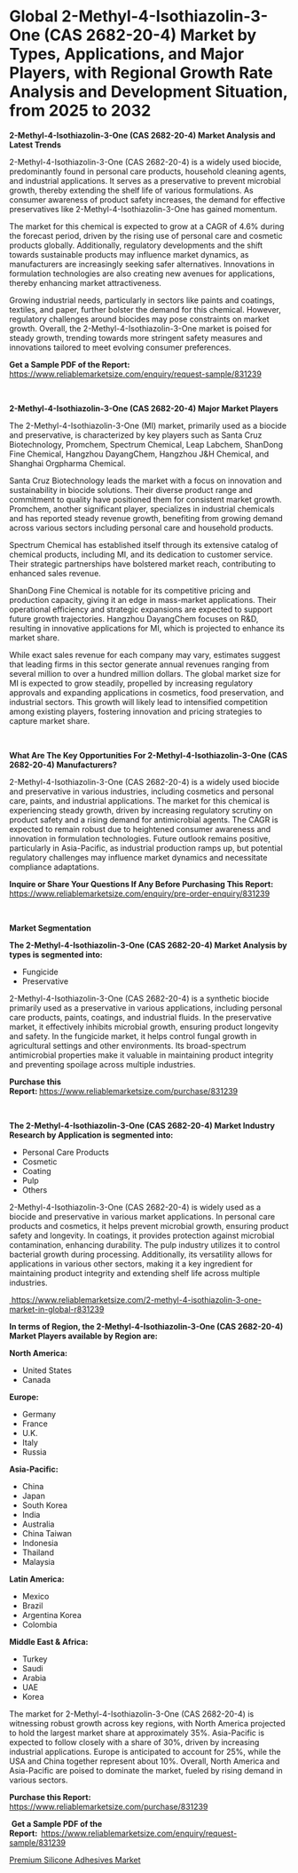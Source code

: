 <p><h1>Global 2-Methyl-4-Isothiazolin-3-One (CAS 2682-20-4) Market by Types, Applications, and Major Players, with Regional Growth Rate Analysis and Development Situation, from 2025 to 2032</h1></p><p><strong>2-Methyl-4-Isothiazolin-3-One (CAS 2682-20-4) Market Analysis and Latest Trends</strong></p>
<p><p>2-Methyl-4-Isothiazolin-3-One (CAS 2682-20-4) is a widely used biocide, predominantly found in personal care products, household cleaning agents, and industrial applications. It serves as a preservative to prevent microbial growth, thereby extending the shelf life of various formulations. As consumer awareness of product safety increases, the demand for effective preservatives like 2-Methyl-4-Isothiazolin-3-One has gained momentum.</p><p>The market for this chemical is expected to grow at a CAGR of 4.6% during the forecast period, driven by the rising use of personal care and cosmetic products globally. Additionally, regulatory developments and the shift towards sustainable products may influence market dynamics, as manufacturers are increasingly seeking safer alternatives. Innovations in formulation technologies are also creating new avenues for applications, thereby enhancing market attractiveness.</p><p>Growing industrial needs, particularly in sectors like paints and coatings, textiles, and paper, further bolster the demand for this chemical. However, regulatory challenges around biocides may pose constraints on market growth. Overall, the 2-Methyl-4-Isothiazolin-3-One market is poised for steady growth, trending towards more stringent safety measures and innovations tailored to meet evolving consumer preferences.</p></p>
<p><strong>Get a Sample PDF of the Report:&nbsp;</strong> <a href="https://www.reliablemarketsize.com/enquiry/request-sample/831239?utm_campaign=3563&utm_medium=2&utm_source=Github&utm_content=ia&utm_term=25032025&utm_id=2-methyl-4-isothiazolin-3-one-cas-2682-20-4">https://www.reliablemarketsize.com/enquiry/request-sample/831239</a></p>
<p>&nbsp;</p>
<p><strong>2-Methyl-4-Isothiazolin-3-One (CAS 2682-20-4) Major Market Players</strong></p>
<p><p>The 2-Methyl-4-Isothiazolin-3-One (MI) market, primarily used as a biocide and preservative, is characterized by key players such as Santa Cruz Biotechnology, Promchem, Spectrum Chemical, Leap Labchem, ShanDong Fine Chemical, Hangzhou DayangChem, Hangzhou J&H Chemical, and Shanghai Orgpharma Chemical. </p><p>Santa Cruz Biotechnology leads the market with a focus on innovation and sustainability in biocide solutions. Their diverse product range and commitment to quality have positioned them for consistent market growth. Promchem, another significant player, specializes in industrial chemicals and has reported steady revenue growth, benefiting from growing demand across various sectors including personal care and household products. </p><p>Spectrum Chemical has established itself through its extensive catalog of chemical products, including MI, and its dedication to customer service. Their strategic partnerships have bolstered market reach, contributing to enhanced sales revenue.</p><p>ShanDong Fine Chemical is notable for its competitive pricing and production capacity, giving it an edge in mass-market applications. Their operational efficiency and strategic expansions are expected to support future growth trajectories. Hangzhou DayangChem focuses on R&D, resulting in innovative applications for MI, which is projected to enhance its market share.</p><p>While exact sales revenue for each company may vary, estimates suggest that leading firms in this sector generate annual revenues ranging from several million to over a hundred million dollars. The global market size for MI is expected to grow steadily, propelled by increasing regulatory approvals and expanding applications in cosmetics, food preservation, and industrial sectors. This growth will likely lead to intensified competition among existing players, fostering innovation and pricing strategies to capture market share.</p></p>
<p>&nbsp;</p>
<p><strong>What Are The Key Opportunities For 2-Methyl-4-Isothiazolin-3-One (CAS 2682-20-4) Manufacturers?</strong></p>
<p><p>2-Methyl-4-Isothiazolin-3-One (CAS 2682-20-4) is a widely used biocide and preservative in various industries, including cosmetics and personal care, paints, and industrial applications. The market for this chemical is experiencing steady growth, driven by increasing regulatory scrutiny on product safety and a rising demand for antimicrobial agents. The CAGR is expected to remain robust due to heightened consumer awareness and innovation in formulation technologies. Future outlook remains positive, particularly in Asia-Pacific, as industrial production ramps up, but potential regulatory challenges may influence market dynamics and necessitate compliance adaptations.</p></p>
<p><strong>Inquire or Share Your Questions If Any Before Purchasing This Report:</strong> <a href="https://www.reliablemarketsize.com/enquiry/pre-order-enquiry/831239?utm_campaign=3563&utm_medium=2&utm_source=Github&utm_content=ia&utm_term=25032025&utm_id=2-methyl-4-isothiazolin-3-one-cas-2682-20-4">https://www.reliablemarketsize.com/enquiry/pre-order-enquiry/831239</a></p>
<p>&nbsp;</p>
<p><strong>Market Segmentation</strong></p>
<p><strong>The 2-Methyl-4-Isothiazolin-3-One (CAS 2682-20-4) Market Analysis by types is segmented into:</strong></p>
<p><ul><li>Fungicide</li><li>Preservative</li></ul></p>
<p><p>2-Methyl-4-Isothiazolin-3-One (CAS 2682-20-4) is a synthetic biocide primarily used as a preservative in various applications, including personal care products, paints, coatings, and industrial fluids. In the preservative market, it effectively inhibits microbial growth, ensuring product longevity and safety. In the fungicide market, it helps control fungal growth in agricultural settings and other environments. Its broad-spectrum antimicrobial properties make it valuable in maintaining product integrity and preventing spoilage across multiple industries.</p></p>
<p><strong>Purchase this Report:&nbsp;</strong><a href="https://www.reliablemarketsize.com/purchase/831239?utm_campaign=3563&utm_medium=2&utm_source=Github&utm_content=ia&utm_term=25032025&utm_id=2-methyl-4-isothiazolin-3-one-cas-2682-20-4">https://www.reliablemarketsize.com/purchase/831239</a></p>
<p>&nbsp;</p>
<p><strong>The 2-Methyl-4-Isothiazolin-3-One (CAS 2682-20-4) Market Industry Research by Application is segmented into:</strong></p>
<p><ul><li>Personal Care Products</li><li>Cosmetic</li><li>Coating</li><li>Pulp</li><li>Others</li></ul></p>
<p><p>2-Methyl-4-Isothiazolin-3-One (CAS 2682-20-4) is widely used as a biocide and preservative in various market applications. In personal care products and cosmetics, it helps prevent microbial growth, ensuring product safety and longevity. In coatings, it provides protection against microbial contamination, enhancing durability. The pulp industry utilizes it to control bacterial growth during processing. Additionally, its versatility allows for applications in various other sectors, making it a key ingredient for maintaining product integrity and extending shelf life across multiple industries.</p></p>
<p><a href="https://www.reliablemarketsize.com/2-methyl-4-isothiazolin-3-one-market-in-global-r831239?utm_campaign=3563&utm_medium=2&utm_source=Github&utm_content=ia&utm_term=25032025&utm_id=2-methyl-4-isothiazolin-3-one-cas-2682-20-4">&nbsp;https://www.reliablemarketsize.com/2-methyl-4-isothiazolin-3-one-market-in-global-r831239</a></p>
<p><strong>In terms of Region, the 2-Methyl-4-Isothiazolin-3-One (CAS 2682-20-4) Market Players available by Region are:</strong></p>
<p>
    <p> <strong> North America: </strong>
        <ul>
            <li>United States</li>
            <li>Canada</li>
        </ul>
        </p> 
    <p> <strong> Europe: </strong>
        <ul>
            <li>Germany</li>
            <li>France</li>
            <li>U.K.</li>
            <li>Italy</li>
            <li>Russia</li>
        </ul>
        </p> 
    <p> <strong> Asia-Pacific: </strong>
        <ul>
            <li>China</li>
            <li>Japan</li>
            <li>South Korea</li>
            <li>India</li>
            <li>Australia</li>
            <li>China Taiwan</li>
            <li>Indonesia</li>
            <li>Thailand</li>
            <li>Malaysia</li>
        </ul>
        </p> 
    <p> <strong> Latin America: </strong>
        <ul>
            <li>Mexico</li>
            <li>Brazil</li>
            <li>Argentina Korea</li>
            <li>Colombia</li>
        </ul>
        </p> 
    <p> <strong> Middle East & Africa: </strong>
        <ul>
            <li>Turkey</li>
            <li>Saudi</li>
            <li>Arabia</li>
            <li>UAE</li>
            <li>Korea</li>
        </ul>
    </p>
    </p>
<p><p>The market for 2-Methyl-4-Isothiazolin-3-One (CAS 2682-20-4) is witnessing robust growth across key regions, with North America projected to hold the largest market share at approximately 35%. Asia-Pacific is expected to follow closely with a share of 30%, driven by increasing industrial applications. Europe is anticipated to account for 25%, while the USA and China together represent about 10%. Overall, North America and Asia-Pacific are poised to dominate the market, fueled by rising demand in various sectors.</p></p>
<p><strong>Purchase this Report: </strong><a href="https://www.reliablemarketsize.com/purchase/831239?utm_campaign=3563&utm_medium=2&utm_source=Github&utm_content=ia&utm_term=25032025&utm_id=2-methyl-4-isothiazolin-3-one-cas-2682-20-4">https://www.reliablemarketsize.com/purchase/831239</a></p>
<p>&nbsp;<strong>Get a Sample PDF of the Report:&nbsp;&nbsp;</strong><a href="https://www.reliablemarketsize.com/enquiry/request-sample/831239?utm_campaign=3563&utm_medium=2&utm_source=Github&utm_content=ia&utm_term=25032025&utm_id=2-methyl-4-isothiazolin-3-one-cas-2682-20-4">https://www.reliablemarketsize.com/enquiry/request-sample/831239</a></p>
<p><strong></strong></p>
<p><p><a href="https://github.com/daleogrando/Market-Research-Report-List-1/blob/main/premium-silicone-adhesives-market.md?utm_campaign=3563&utm_medium=2&utm_source=Github&utm_content=ia&utm_term=25032025&utm_id=2-methyl-4-isothiazolin-3-one-cas-2682-20-4">Premium Silicone Adhesives Market</a></p></p>